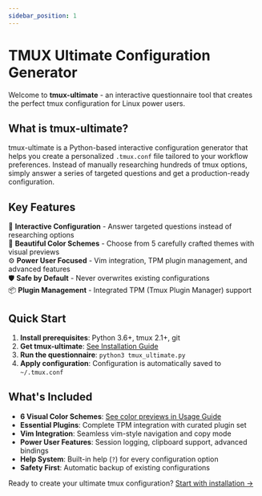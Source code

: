 ```yaml
---
sidebar_position: 1
---
```


# TMUX Ultimate Configuration Generator

Welcome to **tmux-ultimate** - an interactive questionnaire tool that creates the perfect tmux configuration for Linux power users.

## What is tmux-ultimate?

tmux-ultimate is a Python-based interactive configuration generator that helps you create a personalized `.tmux.conf` file tailored to your workflow preferences. Instead of manually researching hundreds of tmux options, simply answer a series of targeted questions and get a production-ready configuration.

## Key Features

🚀 **Interactive Configuration** - Answer targeted questions instead of researching options  
🎨 **Beautiful Color Schemes** - Choose from 5 carefully crafted themes with visual previews  
⚙️ **Power User Focused** - Vim integration, TPM plugin management, and advanced features  
🛡️ **Safe by Default** - Never overwrites existing configurations  
📦 **Plugin Management** - Integrated TPM (Tmux Plugin Manager) support  

## Quick Start

1. **Install prerequisites**: Python 3.6+, tmux 2.1+, git
2. **Get tmux-ultimate**: [See Installation Guide](installation.md)
3. **Run the questionnaire**: `python3 tmux_ultimate.py`
4. **Apply configuration**: Configuration is automatically saved to `~/.tmux.conf`

## What's Included

- **6 Visual Color Schemes**: [See color previews in Usage Guide](usage.md#question-types)
- **Essential Plugins**: Complete TPM integration with curated plugin set
- **Vim Integration**: Seamless vim-style navigation and copy mode
- **Power User Features**: Session logging, clipboard support, advanced bindings
- **Help System**: Built-in help (`?`) for every configuration option
- **Safety First**: Automatic backup of existing configurations

Ready to create your ultimate tmux configuration? [Start with installation →](installation.md)